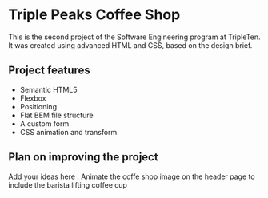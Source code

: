 # Triple Peaks Coffee Shop

This is the second project of the Software Engineering program at TripleTen. It was created using advanced HTML and CSS, based on the design brief.

## Project features

- Semantic HTML5
- Flexbox
- Positioning
- Flat BEM file structure
- A custom form
- CSS animation and transform

## Plan on improving the project

Add your ideas here :
Animate the coffe shop image on the header page to include the barista lifting coffee cup 
